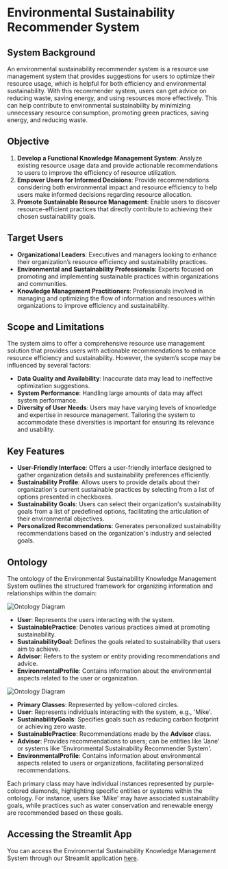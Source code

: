 # Environmental Sustainability Recommender System

## System Background

An environmental sustainability recommender system is a resource use management system that provides suggestions for users to optimize their resource usage, which is helpful for both efficiency and environmental sustainability. With this recommender system, users can get advice on reducing waste, saving energy, and using resources more effectively. This can help contribute to environmental sustainability by minimizing unnecessary resource consumption, promoting green practices, saving energy, and reducing waste.

## Objective

1. **Develop a Functional Knowledge Management System**: Analyze existing resource usage data and provide actionable recommendations to users to improve the efficiency of resource utilization.
2. **Empower Users for Informed Decisions**: Provide recommendations considering both environmental impact and resource efficiency to help users make informed decisions regarding resource allocation.
3. **Promote Sustainable Resource Management**: Enable users to discover resource-efficient practices that directly contribute to achieving their chosen sustainability goals.

## Target Users

- **Organizational Leaders**: Executives and managers looking to enhance their organization’s resource efficiency and sustainability practices.
- **Environmental and Sustainability Professionals**: Experts focused on promoting and implementing sustainable practices within organizations and communities.
- **Knowledge Management Practitioners**: Professionals involved in managing and optimizing the flow of information and resources within organizations to improve efficiency and sustainability.

## Scope and Limitations

The system aims to offer a comprehensive resource use management solution that provides users with actionable recommendations to enhance resource efficiency and sustainability. However, the system’s scope may be influenced by several factors:

- **Data Quality and Availability**: Inaccurate data may lead to ineffective optimization suggestions.
- **System Performance**: Handling large amounts of data may affect system performance.
- **Diversity of User Needs**: Users may have varying levels of knowledge and expertise in resource management. Tailoring the system to accommodate these diversities is important for ensuring its relevance and usability.

## Key Features

- **User-Friendly Interface**: Offers a user-friendly interface designed to gather organization details and sustainability preferences efficiently.
- **Sustainability Profile**: Allows users to provide details about their organization's current sustainable practices by selecting from a list of options presented in checkboxes.
- **Sustainability Goals**: Users can select their organization's sustainability goals from a list of predefined options, facilitating the articulation of their environmental objectives.
- **Personalized Recommendations**: Generates personalized sustainability recommendations based on the organization's industry and selected goals.

## Ontology

The ontology of the Environmental Sustainability Knowledge Management System outlines the structured framework for organizing information and relationships within the domain:

![Ontology Diagram](https://i.imgur.com/RYhLioZ.png)

- **User**: Represents the users interacting with the system.
- **SustainablePractice**: Denotes various practices aimed at promoting sustainability.
- **SustainabilityGoal**: Defines the goals related to sustainability that users aim to achieve.
- **Advisor**: Refers to the system or entity providing recommendations and advice.
- **EnvironmentalProfile**: Contains information about the environmental aspects related to the user or organization.

![Ontology Diagram](https://i.imgur.com/3JAWhGc.png)

- **Primary Classes**: Represented by yellow-colored circles.
- **User**: Represents individuals interacting with the system, e.g., 'Mike'.
- **SustainabilityGoals**: Specifies goals such as reducing carbon footprint or achieving zero waste.
- **SustainablePractice**: Recommendations made by the **Advisor** class.
- **Advisor**: Provides recommendations to users; can be entities like 'Jane' or systems like 'Environmental Sustainability Recommender System'.
- **EnvironmentalProfile**: Contains information about environmental aspects related to users or organizations, facilitating personalized recommendations.

Each primary class may have individual instances represented by purple-colored diamonds, highlighting specific entities or systems within the ontology. For instance, users like 'Mike' may have associated sustainability goals, while practices such as water conservation and renewable energy are recommended based on these goals.

## Accessing the Streamlit App

You can access the Environmental Sustainability Knowledge Management System through our Streamlit application [here](https://environmental-sustainability-recommendation-system.streamlit.app/).
